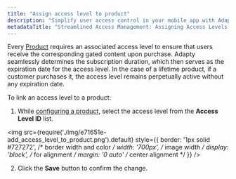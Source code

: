 ```yaml
---
title: "Assign access level to product"
description: "Simplify user access control in your mobile app with Adapty's Access Levels feature, seamlessly assigning access levels to products for synchronized content access. Learn how to efficiently manage access levels and optimize user experiences"
metadataTitle: "Streamlined Access Management: Assigning Access Levels to Products in Adapty"
---
```


Every [Product](product) requires an associated access level to ensure that users receive the corresponding gated content upon purchase. Adapty seamlessly determines the subscription duration, which then serves as the expiration date for the access level. In the case of a lifetime product, if a customer purchases it, the access level remains perpetually active without any expiration date.

To link an access level to a product:

1. While [configuring a product](create-product), select the access level from the **Access Level ID** list.


<img
  src={require('./img/e71651e-add_access_level_to_product.png').default}
  style={{
    border: '1px solid #727272', /* border width and color */
    width: '700px', /* image width */
    display: 'block', /* for alignment */
    margin: '0 auto' /* center alignment */
  }}
/>





2. Click the **Save** button to confirm the change.